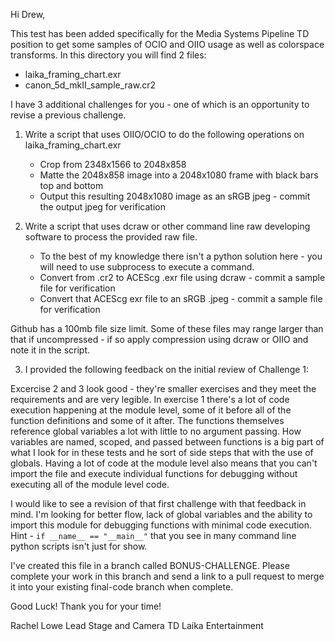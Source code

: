 Hi Drew,

This test has been added specifically for the Media Systems Pipeline TD position to get some samples of OCIO and OIIO usage as well as colorspace transforms. In this directory you will find 2 files:

- laika_framing_chart.exr
- canon_5d_mkII_sample_raw.cr2

I have 3 additional challenges for you - one of which is an opportunity to revise a previous challenge.

1. Write a script that uses OIIO/OCIO to do the following operations on laika_framing_chart.exr
    - Crop from 2348x1566 to 2048x858
    - Matte the 2048x858 image into a 2048x1080 frame with black bars top and bottom
    - Output this resulting 2048x1080 image as an sRGB jpeg - commit the output jpeg for verification

2. Write a script that uses dcraw or other command line raw developing software to process the provided raw file.
    - To the best of my knowledge there isn't a python solution here - you will need to use subprocess to execute a command.
    - Convert from .cr2 to ACEScg .exr file using dcraw - commit a sample file for verification
    - Convert that ACEScg exr file to an sRGB .jpeg - commit a sample file for verification

Github has a 100mb file size limit. Some of these files may range larger than that if uncompressed - if so apply compression using dcraw or OIIO and note it in the script.

3. I provided the following feedback on the initial review of Challenge 1:

Excercise 2 and 3 look good - they're smaller exercises and they meet the requirements and are very legible. In exercise 1 there's a lot of code execution happening at the module level, some of it before all of the function definitions and some of it after. The functions themselves reference global variables a lot with little to no argument passing. How variables are named, scoped, and passed between functions is a big part of what I look for in these tests and he sort of side steps that with the use of globals. Having a lot of code at the module level also means that you can't import the file and execute individual functions for debugging without executing all of the module level code.

I would like to see a revision of that first challenge with that feedback in mind. I'm looking for better flow, lack of global variables and the ability to import this module for debugging functions with minimal code execution. Hint - `if __name__ == "__main__"` that you see in many command line python scripts isn't just for show.

I've created this file in a branch called BONUS-CHALLENGE. Please complete your work in this branch and send a link to a pull request to merge it into your existing final-code branch when complete.

Good Luck! Thank you for your time!

Rachel Lowe
Lead Stage and Camera TD
Laika Entertainment
